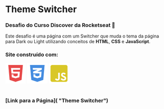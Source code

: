 # Theme Switcher

### Desafio do Curso Discover da Rocketseat 🚀

Este desafio é uma página com um Switcher que muda o tema da página para Dark ou Light utilizando conceitos de **HTML**, **CSS** e **JavaScript**. <br/>

### Site construído com:
<div>
<img src="https://github.com/luca-merighi/luca-merighi/blob/main/GHIcons/html.png?raw=true">
<img src="https://github.com/luca-merighi/luca-merighi/blob/main/GHIcons/css.png?raw=true">
<img src="https://github.com/luca-merighi/luca-merighi/blob/main/GHIcons/js.png?raw=true">
</div>
<br/>

### [Link para a Página]( "Theme Switcher")
